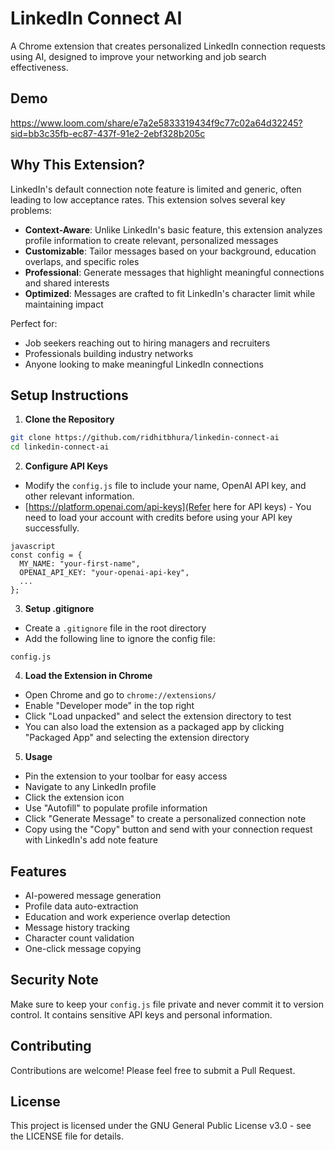 # LinkedIn Connect AI

A Chrome extension that creates personalized LinkedIn connection requests using AI, designed to improve your networking and job search effectiveness.

## Demo
https://www.loom.com/share/e7a2e5833319434f9c77c02a64d32245?sid=bb3c35fb-ec87-437f-91e2-2ebf328b205c

## Why This Extension?

LinkedIn's default connection note feature is limited and generic, often leading to low acceptance rates. This extension solves several key problems:

- **Context-Aware**: Unlike LinkedIn's basic feature, this extension analyzes profile information to create relevant, personalized messages
- **Customizable**: Tailor messages based on your background, education overlaps, and specific roles
- **Professional**: Generate messages that highlight meaningful connections and shared interests
- **Optimized**: Messages are crafted to fit LinkedIn's character limit while maintaining impact

Perfect for:

- Job seekers reaching out to hiring managers and recruiters
- Professionals building industry networks
- Anyone looking to make meaningful LinkedIn connections

## Setup Instructions

1. **Clone the Repository**

```bash
git clone https://github.com/ridhitbhura/linkedin-connect-ai
cd linkedin-connect-ai
```

2. **Configure API Keys**

- Modify the `config.js` file to include your name, OpenAI API key, and other relevant information.
- [https://platform.openai.com/api-keys](Refer here for API keys) - You need to load your account with credits before using your API key successfully. 

```
javascript
const config = {
  MY_NAME: "your-first-name",
  OPENAI_API_KEY: "your-openai-api-key",
  ...
};
```

3. **Setup .gitignore**

- Create a `.gitignore` file in the root directory
- Add the following line to ignore the config file:

```
config.js
```

4. **Load the Extension in Chrome**

- Open Chrome and go to `chrome://extensions/`
- Enable "Developer mode" in the top right
- Click "Load unpacked" and select the extension directory to test
- You can also load the extension as a packaged app by clicking "Packaged App" and selecting the extension directory

5. **Usage**

- Pin the extension to your toolbar for easy access
- Navigate to any LinkedIn profile
- Click the extension icon
- Use "Autofill" to populate profile information
- Click "Generate Message" to create a personalized connection note
- Copy using the "Copy" button and send with your connection request with LinkedIn's add note feature

## Features

- AI-powered message generation
- Profile data auto-extraction
- Education and work experience overlap detection
- Message history tracking
- Character count validation
- One-click message copying

## Security Note

Make sure to keep your `config.js` file private and never commit it to version control. It contains sensitive API keys and personal information.

## Contributing

Contributions are welcome! Please feel free to submit a Pull Request.

## License

This project is licensed under the GNU General Public License v3.0 - see the LICENSE file for details.
